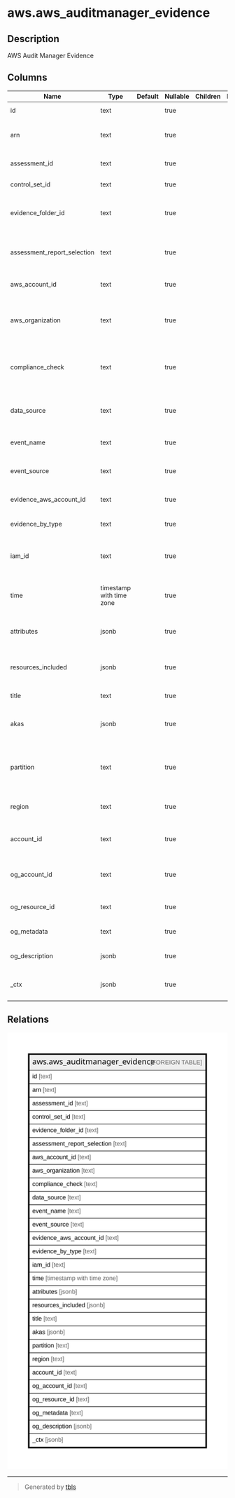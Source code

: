 # aws.aws_auditmanager_evidence

## Description

AWS Audit Manager Evidence

## Columns

| Name | Type | Default | Nullable | Children | Parents | Comment |
| ---- | ---- | ------- | -------- | -------- | ------- | ------- |
| id | text |  | true |  |  | The identifier for the evidence. |
| arn | text |  | true |  |  | The Amazon Resource Name (ARN) specifying the evidence. |
| assessment_id | text |  | true |  |  | An unique identifier for the assessment. |
| control_set_id | text |  | true |  |  | The identifier for the control set. |
| evidence_folder_id | text |  | true |  |  | The identifier for the folder in which the evidence is stored. |
| assessment_report_selection | text |  | true |  |  | Specifies whether the evidence is included in the assessment report. |
| aws_account_id | text |  | true |  |  | The identifier for the specified AWS account. |
| aws_organization | text |  | true |  |  | The AWS account from which the evidence is collected, and its AWS organization path. |
| compliance_check | text |  | true |  |  | The evaluation status for evidence that falls under the compliance check category. |
| data_source | text |  | true |  |  | The data source from which the specified evidence was collected. |
| event_name | text |  | true |  |  | The name of the specified evidence event. |
| event_source | text |  | true |  |  | The AWS service from which the evidence is collected. |
| evidence_aws_account_id | text |  | true |  |  | The identifier for the specified AWS account. |
| evidence_by_type | text |  | true |  |  | The type of automated evidence. |
| iam_id | text |  | true |  |  | The unique identifier for the IAM user or role associated with the evidence. |
| time | timestamp with time zone |  | true |  |  | The timestamp that represents when the evidence was collected. |
| attributes | jsonb |  | true |  |  | The names and values used by the evidence event |
| resources_included | jsonb |  | true |  |  | The list of resources assessed to generate the evidence. |
| title | text |  | true |  |  | Title of the resource. |
| akas | jsonb |  | true |  |  | Array of globally unique identifier strings (also known as) for the resource. |
| partition | text |  | true |  |  | The AWS partition in which the resource is located (aws, aws-cn, or aws-us-gov). |
| region | text |  | true |  |  | The AWS Region in which the resource is located. |
| account_id | text |  | true |  |  | The AWS Account ID in which the resource is located. |
| og_account_id | text |  | true |  |  | The Platform Account ID in which the resource is located. |
| og_resource_id | text |  | true |  |  | The unique ID of the resource in opengovernance. |
| og_metadata | text |  | true |  |  | Platform Metadata of the AWS resource. |
| og_description | jsonb |  | true |  |  | The full model description of the resource |
| _ctx | jsonb |  | true |  |  | Steampipe context in JSON form, e.g. connection_name. |

## Relations

![er](aws.aws_auditmanager_evidence.svg)

---

> Generated by [tbls](https://github.com/k1LoW/tbls)
